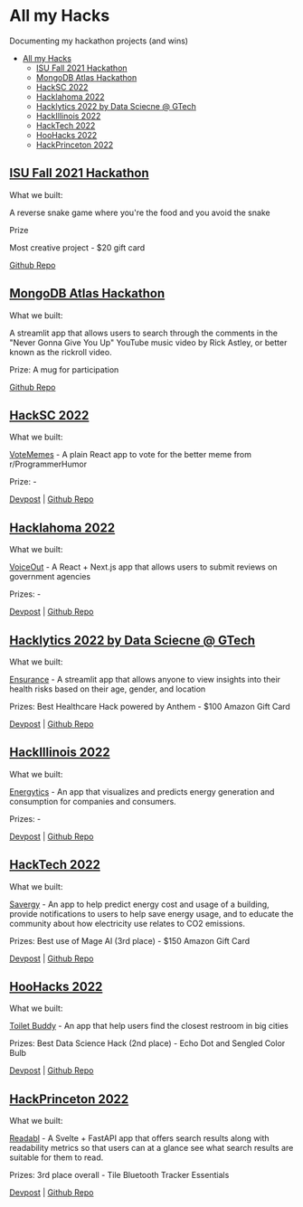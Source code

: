 # All my Hacks

Documenting my hackathon projects (and wins)

- [All my Hacks](#all-my-hacks)
  - [ISU Fall 2021 Hackathon](#isu-fall-2021-hackathon)
  - [MongoDB Atlas Hackathon](#mongodb-atlas-hackathon)
  - [HackSC 2022](#hacksc-2022)
  - [Hacklahoma 2022](#hacklahoma-2022)
  - [Hacklytics 2022 by Data Sciecne @ GTech](#hacklytics-2022-by-data-sciecne--gtech)
  - [HackIllinois 2022](#hackillinois-2022)
  - [HackTech 2022](#hacktech-2022)
  - [HooHacks 2022](#hoohacks-2022)
  - [HackPrinceton 2022](#hackprinceton-2022)

## [ISU Fall 2021 Hackathon](https://tinyurl.com/ycfu6f8o)

What we built:

A reverse snake game where you're the food and you avoid the snake

Prize

Most creative project - $20 gift card

[Github Repo](https://github.com/benthecoder/ReverseSnakeGame)

## [MongoDB Atlas Hackathon](https://dev.to/devteam/announcing-the-mongodb-atlas-hackathon-on-dev-4b6m)

What we built:

A streamlit app that allows users to search through the comments in the "Never Gonna Give You Up" YouTube music video by Rick Astley, or better known as the rickroll video.

Prize: A mug for participation

[Github Repo](https://github.com/benthecoder/yt-comments-mongodb-search)

## [HackSC 2022](https://www.hacksc.com/)

What we built:

[VoteMemes](https://vote-memes.vercel.app/) - A plain React app to vote for the better meme from r/ProgrammerHumor

Prize: -

[Devpost](https://devpost.com/software/recycleme-58fo3q) | [Github Repo](https://github.com/benthecoder/VoteMemes)

## [Hacklahoma 2022](https://2022.hacklahoma.org/)

What we built:

[VoiceOut](https://voiceout.space/) - A React + Next.js app that allows users to submit reviews on government agencies

Prizes: -

[Devpost](https://devpost.com/software/voice-out) | [Github Repo](https://github.com/weichunnn/voice-out)

## [Hacklytics 2022 by Data Sciecne @ GTech](https://hacklytics.io/)

What we built:

[Ensurance](https://share.streamlit.io/benthecoder/hacklytics2022/main/app.py) - A streamlit app that allows anyone to view insights into their health risks based on their age, gender, and location

Prizes: Best Healthcare Hack powered by Anthem - $100 Amazon Gift Card

[Devpost](https://devpost.com/software/tbd-pc9f4d) | [Github Repo](https://github.com/benthecoder/Ensurance)

## [HackIllinois 2022](https://www.hackillinois.org/)

What we built:

[Energytics](https://share.streamlit.io/benthecoder/energytics/main/app.py) - An app that visualizes and predicts energy generation and consumption for companies and consumers.

Prizes: -

[Devpost](https://devpost.com/software/energytics) | [Github Repo](https://github.com/benthecoder/Energytics)

## [HackTech 2022](https://hacktech.app/)

What we built:

[Savergy](https://share.streamlit.io/benthecoder/savergy/main/app.py) - An app to help predict energy cost and usage of a building, provide notifications to users to help save energy usage, and to educate the community about how electricity use relates to CO2 emissions.

Prizes: Best use of Mage AI (3rd place) - $150 Amazon Gift Card

[Devpost](https://devpost.com/software/savergy) | [Github Repo](https://github.com/benthecoder/savergy)

## [HooHacks 2022](https://www.hoohacks.io/)

What we built:

[Toilet Buddy](https://public-washroom-f51ff.web.app/) - An app that help users find the closest restroom in big cities

Prizes: Best Data Science Hack (2nd place) - Echo Dot and Sengled Color Bulb

[Devpost](https://devpost.com/software/toilet-buddy) | [Github Repo](https://github.com/cinnyb2/Toliet-Buddy)

## [HackPrinceton 2022](https://www.hackprinceton.com/)

What we built:

[Readabl](https://readto.beabetterhuman.tech/) - A Svelte + FastAPI app that offers search results along with readability metrics so that users can at a glance see what search results are suitable for them to read.

Prizes: 3rd place overall - Tile Bluetooth Tracker Essentials

[Devpost](https://devpost.com/software/searchly-9pn6go) | [Github Repo](https://github.com/weichunnn/reader)
